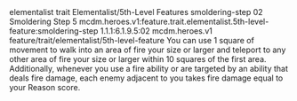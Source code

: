 <ability>
  <metadata>
    <class>elementalist</class>
    <feature_type>trait</feature_type>
    <file_dpath>Elementalist/5th-Level Features</file_dpath>
    <item_id>smoldering-step</item_id>
    <item_index>02</item_index>
    <item_name>Smoldering Step</item_name>
    <level>5</level>
    <scc>mcdm.heroes.v1:feature.trait.elementalist.5th-level-feature:smoldering-step</scc>
    <scdc>1.1.1:6.1.9.5:02</scdc>
    <source>mcdm.heroes.v1</source>
    <type>feature/trait/elementalist/5th-level-feature</type>
  </metadata>
  <effects>
    <effect type="mundane">You can use 1 square of movement to walk into an area of fire your size or larger and teleport to any other area of fire your size or larger within 10 squares of the first area.
Additionally, whenever you use a fire ability or are targeted by an ability that deals fire damage, each enemy adjacent to you takes fire damage equal to your Reason score.</effect>
  </effects>
</ability>
